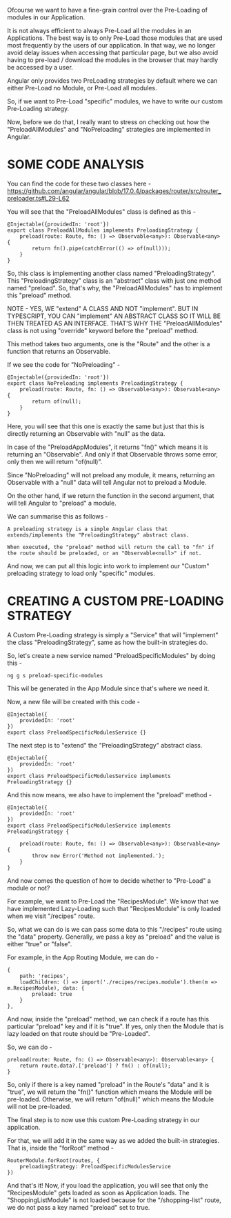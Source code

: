 Ofcourse we want to have a fine-grain control over the Pre-Loading of modules in our Application.

It is not always efficient to always Pre-Load all the modules in an Applications. The best way is to only Pre-Load those modules that are used most frequently by the users of our application. In that way, we no longer avoid delay issues when accessing that particular page, but we also avoid having to pre-load / download the modules in the browser that may hardly be accessed by a user.

Angular only provides two PreLoading strategies by default where we can either Pre-Load no Module, or Pre-Load all modules.

So, if we want to Pre-Load "specific" modules, we have to write our custom Pre-Loading strategy.

Now, before we do that, I really want to stress on checking out how the "PreloadAllModules" and "NoPreloading" strategies are implemented in Angular.

# SOME CODE ANALYSIS

You can find the code for these two classes here - https://github.com/angular/angular/blob/17.0.4/packages/router/src/router_preloader.ts#L29-L62

You will see that the "PreloadAllModules" class is defined as this - 

    @Injectable({providedIn: 'root'})
    export class PreloadAllModules implements PreloadingStrategy {
        preload(route: Route, fn: () => Observable<any>): Observable<any> {
            return fn().pipe(catchError(() => of(null)));
        }
    }

So, this class is implementing another class named "PreloadingStrategy". This "PreloadingStrategy" class is an "abstract" class with just one method named "preload". So, that's why, the "PreloadAllModules" has to implement this "preload" method.

NOTE - YES, WE "extend" A CLASS AND NOT "implement". BUT IN TYPESCRIPT, YOU CAN "implement" AN ABSTRACT CLASS SO IT WILL BE THEN TREATED AS AN INTERFACE. THAT'S WHY THE "PreloadAllModules" class is not using "override" keyword before the "preload" method. 

This method takes two arguments, one is the "Route" and the other is a function that returns an Observable.

If we see the code for "NoPreloading" - 

    @Injectable({providedIn: 'root'})
    export class NoPreloading implements PreloadingStrategy {
        preload(route: Route, fn: () => Observable<any>): Observable<any> {
            return of(null);
        }
    }

Here, you will see that this one is exactly the same but just that this is directly returning an Observable with "null" as the data.

In case of the "PreloadAppModules", it returns "fn()" which means it is returning an "Observable". And only if that Observable throws some error, only then we will return "of(null)".

Since "NoPreloading" will not preload any module, it means, returning an Observable with a "null" data will tell Angular not to preload a Module.

On the other hand, if we return the function in the second argument, that will tell Angular to "preload" a module.

We can summarise this as follows - 

    A preloading strategy is a simple Angular class that extends/implements the "PreloadingStrategy" abstract class.

    When executed, the "preload" method will return the call to "fn" if the route should be preloaded, or an "Observable<null>" if not.

And now, we can put all this logic into work to implement our "Custom" preloading strategy to load only "specific" modules.

# CREATING A CUSTOM PRE-LOADING STRATEGY

A Custom Pre-Loading strategy is simply a "Service" that will "implement" the class "PreloadingStrategy", same as how the built-in strategies do.

So, let's create a new service named "PreloadSpecificModules" by doing this - 

    ng g s preload-specific-modules
    
This wil be generated in the App Module since that's where we need it.

Now, a new file will be created with this code - 

    @Injectable({
        providedIn: 'root'
    })
    export class PreloadSpecificModulesService {}

The next step is to "extend" the "PreloadingStrategy" abstract class.

    @Injectable({
        providedIn: 'root'
    })
    export class PreloadSpecificModulesService implements PreloadingStrategy {}

And this now means, we also have to implement the "preload" method - 

  
    @Injectable({
        providedIn: 'root'
    })
    export class PreloadSpecificModulesService implements PreloadingStrategy {
    
        preload(route: Route, fn: () => Observable<any>): Observable<any> {
            throw new Error('Method not implemented.');
        }
    }

And now comes the question of how to decide whether to "Pre-Load" a module or not?

For example, we want to Pre-Load the "RecipesModule". We know that we have implemented Lazy-Loading such that "RecipesModule" is only loaded when we visit "/recipes" route.

So, what we can do is we can pass some data to this "/recipes" route using the "data" property. Generally, we pass a key as "preload" and the value is either "true" or "false". 

For example, in the App Routing Module, we can do -

    {
        path: 'recipes', 
        loadChildren: () => import('./recipes/recipes.module').then(m => m.RecipesModule), data: {
            preload: true
        }
    },

And now, inside the "preload" method, we can check if a route has this particular "preload" key and if it is "true". If yes, only then the Module that is lazy loaded on that route should be "Pre-Loaded".

So, we can do -

    preload(route: Route, fn: () => Observable<any>): Observable<any> {
        return route.data?.['preload'] ? fn() : of(null);
    }

So, only if there is a key named "preload" in the Route's "data" and it is "true", we will return the "fn()" function which means the Module will be pre-loaded. Otherwise, we will return "of(null)" which means the Module will not be pre-loaded.

The final step is to now use this custom Pre-Loading strategy in our application.

For that, we will add it in the same way as we added the built-in strategies. That is, inside the "forRoot" method - 

    RouterModule.forRoot(routes, {
        preloadingStrategy: PreloadSpecificModulesService
    })

And that's it! Now, if you load the application, you will see that only the "RecipesModule" gets loaded as soon as Application loads. The "ShoppingListModule" is not loaded because for the "/shopping-list" route, we do not pass a key named "preload" set to true.
